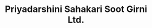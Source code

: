 ---
title: "Priyadarshini Sahakari Soot Girni Ltd. "
url: /yavatmal/priyadarshini-sahakari-soot-girni-ltd/
shop: clothes
---